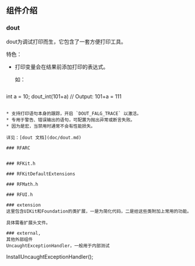 组件介绍
-----------
### dout
dout为调试打印而生，它包含了一套方便打印工具。

特色：

* 打印变量会在结果前添加打印的表达式。

  如：

  ```
int a = 10;
dout_int(101+a)	// Output: 101+a = 111
  ```

* 支持打印语句本身的跟踪，开启 `DOUT_FALG_TRACE` 以激活。 
* 专用于警告、错误输出的语句，可配置为抛出异常或断言失败。
* 因为是宏，当禁用时通常不会有性能损失。

详见：[dout 文档](doc/dout.md)

### RFARC


### RFKit.h

### RFKitDefaultExtensions

### RFMath.h

### RFUI.h

### extension
这里包含UIKit和Foundation的类扩展，一是为简化代码，二是给这些类附加上常用的功能。

具体需看扩展头文件。

### external,
其他外部组件
  UncaughtExceptionHandler，一般用于内部测试

```
InstallUncaughtExceptionHandler();
```